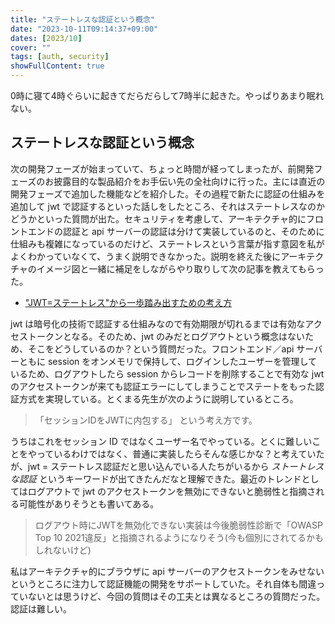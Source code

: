 ```yaml
---
title: "ステートレスな認証という概念"
date: "2023-10-11T09:14:37+09:00"
dates: [2023/10]
cover: ""
tags: [auth, security]
showFullContent: true
---
```


0時に寝て4時ぐらいに起きてだらだらして7時半に起きた。やっぱりあまり眠れない。

## ステートレスな認証という概念

次の開発フェーズが始まっていて、ちょっと時間が経ってしまったが、前開発フェーズのお披露目的な製品紹介をお手伝い先の全社向けに行った。主には直近の開発フェーズで追加した機能などを紹介した。その過程で新たに認証の仕組みを追加して jwt で認証するといった話しをしたところ、それはステートレスなのかどうかといった質問が出た。セキュリティを考慮して、アーキテクチャ的にフロントエンドの認証と api サーバーの認証は分けて実装しているのと、そのために仕組みも複雑になっているのだけど、ステートレスという言葉が指す意図を私がよくわかっていなくて、うまく説明できなかった。説明を終えた後にアーキテクチャのイメージ図と一緒に補足をしながらやり取りして次の記事を教えてもらった。

* ["JWT=ステートレス"から一歩踏み出すための考え方](https://zenn.dev/ritou/articles/4a5d6597a5f250)

jwt は暗号化の技術で認証する仕組みなので有効期限が切れるまでは有効なアクセストークンとなる。そのため、jwt のみだとログアウトという概念はないため、そこをどうしているのか？という質問だった。フロントエンド／api サーバーともに session をオンメモリで保持して、ログインしたユーザーを管理しているため、ログアウトしたら session からレコードを削除することで有効な jwt のアクセストークンが来ても認証エラーにしてしまうことでステートをもった認証方式を実現している。とくまる先生が次のように説明しているところ。

> 「セッションIDをJWTに内包する」 という考え方です。

うちはこれをセッション ID ではなくユーザー名でやっている。とくに難しいことをやっているわけではなく、普通に実装したらそんな感じかな？と考えていたが、jwt = ステートレス認証だと思い込んでいる人たちがいるから *ストートレスな認証* というキーワードが出てきたんだなと理解できた。最近のトレンドとしてはログアウトで jwt のアクセストークンを無効にできないと脆弱性と指摘される可能性がありそうとも書いてある。

> ログアウト時にJWTを無効化できない実装は今後脆弱性診断で「OWASP Top 10 2021違反」と指摘されるようになりそう(今も個別にされてるかもしれないけど)

私はアーキテクチャ的にブラウザに api サーバーのアクセストークンをみせないというところに注力して認証機能の開発をサポートしていた。それ自体も間違っていないとは思うけど、今回の質問はその工夫とは異なるところの質問だった。認証は難しい。
